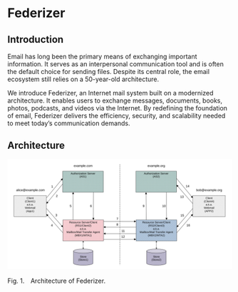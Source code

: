 # Federizer

## Introduction

Email has long been the primary means of exchanging important information. It serves as an interpersonal communication tool and is often the default choice for sending files. Despite its central role, the email ecosystem still relies on a 50-year-old architecture.

We introduce Federizer, an Internet mail system built on a modernized architecture. It enables users to exchange messages, documents, books, photos, podcasts, and videos via the Internet. By redefining the foundation of email, Federizer delivers the efficiency, security, and scalability needed to meet today’s communication demands.

## Architecture

![Architecture](images/architecture.svg)

<p class="figure">
    Fig.&nbsp;1.&emsp;Architecture of Federizer.
</p>


